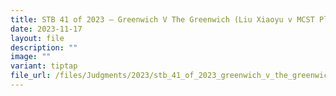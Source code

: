 ```yaml
---
title: STB 41 of 2023 – Greenwich V The Greenwich (Liu Xiaoyu v MCST Plan No 4391)
date: 2023-11-17
layout: file
description: ""
image: ""
variant: tiptap
file_url: /files/Judgments/2023/stb_41_of_2023_greenwich_v_the_greenwich_gd_.pdf
---
```

